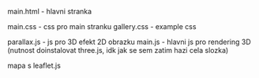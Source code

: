 main.html       -    hlavni stranka

main.css        -    css pro main stranku
gallery.css     -    example css

parallax.js     -    js pro 3D efekt 2D obrazku
main.js         -    hlavni js pro rendering 3D (nutnost doinstalovat three.js, idk jak se sem zatim hazi cela slozka)



mapa s leaflet.js
